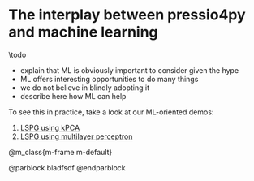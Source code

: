
# The interplay between pressio4py and machine learning

\todo
- explain that ML is obviously important to consider given the hype
- ML offers interesting opportunities to do many things
- we do not believe in blindly adopting it
- describe here how ML can help


To see this in practice, take a look at our ML-oriented demos:

1. [LSPG using kPCA](md_pages_demos_demo3.html)
2. [LSPG using multilayer perceptron](md_pages_demos_demo6.html)



@m_class{m-frame m-default}

@parblock
bladfsdf
@endparblock
